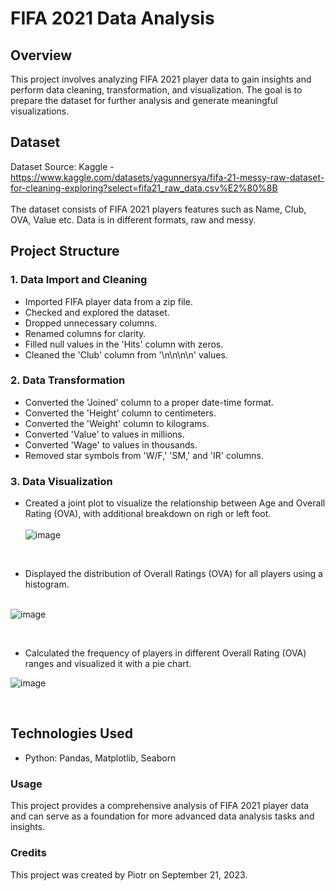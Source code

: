 # FIFA 2021 Data Analysis
## Overview
This project involves analyzing FIFA 2021 player data to gain insights and perform data cleaning, transformation, and visualization. The goal is to prepare the dataset for further analysis and generate meaningful visualizations.
## Dataset
Dataset Source: Kaggle - <br>
https://www.kaggle.com/datasets/yagunnersya/fifa-21-messy-raw-dataset-for-cleaning-exploring?select=fifa21_raw_data.csv%E2%80%8B <br> <br>
The dataset consists of FIFA 2021 players features such as Name, Club, OVA, Value etc. Data is in different formats, raw and messy.

## Project Structure
### 1. Data Import and Cleaning
- Imported FIFA player data from a zip file.
- Checked and explored the dataset.
- Dropped unnecessary columns.
- Renamed columns for clarity.
- Filled null values in the 'Hits' column with zeros.
- Cleaned the 'Club' column from '\n\n\n\n' values.
### 2. Data Transformation
- Converted the 'Joined' column to a proper date-time format.
- Converted the 'Height' column to centimeters.
- Converted the 'Weight' column to kilograms.
- Converted 'Value' to values in millions.
- Converted 'Wage' to values in thousands.
- Removed star symbols from 'W/F,' 'SM,' and 'IR' columns.
### 3. Data Visualization
- Created a joint plot to visualize the relationship between Age and Overall Rating (OVA), with additional breakdown on righ or left foot. <br><br>
  ![image](https://github.com/Mazur-Piotr/FIFA2021_Data_Cleaning-Portfolio_Project/assets/138219323/65419315-0df6-4037-b128-376730bd59b0)
<br>

- Displayed the distribution of Overall Ratings (OVA) for all players using a histogram. <br><br>

![image](https://github.com/Mazur-Piotr/FIFA2021_Data_Cleaning-Portfolio_Project/assets/138219323/6ced9a39-642d-48fb-9905-18cecfb34034)

<br>  

- Calculated the frequency of players in different Overall Rating (OVA) ranges and visualized it with a pie chart. <br>

![image](https://github.com/Mazur-Piotr/FIFA2021_Data_Cleaning-Portfolio_Project/assets/138219323/34bdfd53-b8bf-4b23-a0ae-8237222044ca)

<br>

## Technologies Used
- Python: Pandas, Matplotlib, Seaborn

### Usage
This project provides a comprehensive analysis of FIFA 2021 player data and can serve as a foundation for more advanced data analysis tasks and insights.

### Credits
This project was created by Piotr on September 21, 2023.
